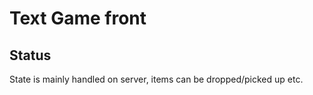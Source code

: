 # Text Game front

## Status
State is mainly handled on server, items can be dropped/picked up etc.
